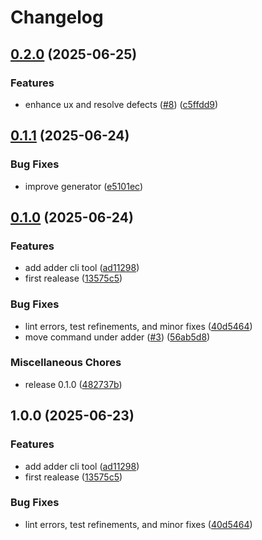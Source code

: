 # Changelog

## [0.2.0](https://github.com/jrschumacher/adder/compare/v0.1.1...v0.2.0) (2025-06-25)


### Features

* enhance ux and resolve defects ([#8](https://github.com/jrschumacher/adder/issues/8)) ([c5ffdd9](https://github.com/jrschumacher/adder/commit/c5ffdd91eb3251c00c3ade3eb586542731195aa3))

## [0.1.1](https://github.com/jrschumacher/adder/compare/v0.1.0...v0.1.1) (2025-06-24)


### Bug Fixes

* improve generator ([e5101ec](https://github.com/jrschumacher/adder/commit/e5101ec0673148ebb60bc5233ac471f85904860d))

## [0.1.0](https://github.com/jrschumacher/adder/compare/v1.0.0...v0.1.0) (2025-06-24)


### Features

* add adder cli tool ([ad11298](https://github.com/jrschumacher/adder/commit/ad1129831e969ba4b07ac9fe20e656f951c47d90))
* first realease ([13575c5](https://github.com/jrschumacher/adder/commit/13575c5541ace8ba9da6391c632bdf6a5e3bd7dc))


### Bug Fixes

* lint errors, test refinements, and minor fixes ([40d5464](https://github.com/jrschumacher/adder/commit/40d546467863050b9e1a7b0310b8bc30e0a418ce))
* move command under adder ([#3](https://github.com/jrschumacher/adder/issues/3)) ([56ab5d8](https://github.com/jrschumacher/adder/commit/56ab5d87c77d2a71cd31c291f41bb30f32584254))


### Miscellaneous Chores

* release 0.1.0 ([482737b](https://github.com/jrschumacher/adder/commit/482737b9b16d13211be45a3f4dd8b23f6d5648fc))

## 1.0.0 (2025-06-23)


### Features

* add adder cli tool ([ad11298](https://github.com/jrschumacher/adder/commit/ad1129831e969ba4b07ac9fe20e656f951c47d90))
* first realease ([13575c5](https://github.com/jrschumacher/adder/commit/13575c5541ace8ba9da6391c632bdf6a5e3bd7dc))


### Bug Fixes

* lint errors, test refinements, and minor fixes ([40d5464](https://github.com/jrschumacher/adder/commit/40d546467863050b9e1a7b0310b8bc30e0a418ce))
